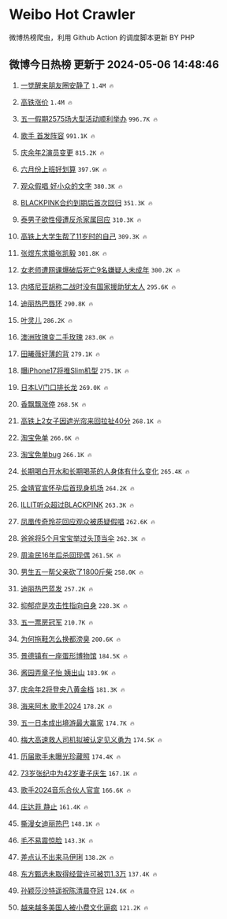 # Weibo Hot Crawler 



微博热榜爬虫，利用 Github Action 的调度脚本更新 BY PHP 


## 微博今日热榜 更新于 2024-05-06 14:48:46 
1. [一觉醒来朋友圈安静了](https://s.weibo.com/weibo?q=%23%E4%B8%80%E8%A7%89%E9%86%92%E6%9D%A5%E6%9C%8B%E5%8F%8B%E5%9C%88%E5%AE%89%E9%9D%99%E4%BA%86%23&t=31&band_rank=1&Refer=top) `1.4M 🔥` 

1. [高铁涨价](https://s.weibo.com/weibo?q=%E9%AB%98%E9%93%81%E6%B6%A8%E4%BB%B7&t=31&band_rank=2&Refer=top) `1.4M 🔥` 

1. [五一假期2575场大型活动顺利举办](https://s.weibo.com/weibo?q=%23%E4%BA%94%E4%B8%80%E5%81%87%E6%9C%9F2575%E5%9C%BA%E5%A4%A7%E5%9E%8B%E6%B4%BB%E5%8A%A8%E9%A1%BA%E5%88%A9%E4%B8%BE%E5%8A%9E%23&t=31&band_rank=3&Refer=top) `996.7K 🔥` 

1. [歌手 首发阵容](https://s.weibo.com/weibo?q=%E6%AD%8C%E6%89%8B%20%E9%A6%96%E5%8F%91%E9%98%B5%E5%AE%B9&t=31&band_rank=4&Refer=top) `991.1K 🔥` 

1. [庆余年2演员变更](https://s.weibo.com/weibo?q=%E5%BA%86%E4%BD%99%E5%B9%B42%E6%BC%94%E5%91%98%E5%8F%98%E6%9B%B4&t=31&band_rank=5&Refer=top) `815.2K 🔥` 

1. [六月份上班好划算](https://s.weibo.com/weibo?q=%23%E5%85%AD%E6%9C%88%E4%BB%BD%E4%B8%8A%E7%8F%AD%E5%A5%BD%E5%88%92%E7%AE%97%23&t=31&band_rank=6&Refer=top) `397.9K 🔥` 

1. [观众假唱 好小众的文字](https://s.weibo.com/weibo?q=%E8%A7%82%E4%BC%97%E5%81%87%E5%94%B1%20%E5%A5%BD%E5%B0%8F%E4%BC%97%E7%9A%84%E6%96%87%E5%AD%97&t=31&band_rank=7&Refer=top) `380.3K 🔥` 

1. [BLACKPINK合约到期后首次回归](https://s.weibo.com/weibo?q=%23BLACKPINK%E5%90%88%E7%BA%A6%E5%88%B0%E6%9C%9F%E5%90%8E%E9%A6%96%E6%AC%A1%E5%9B%9E%E5%BD%92%23&t=31&band_rank=8&Refer=top) `351.3K 🔥` 

1. [泰男子欲性侵遭反杀家属回应](https://s.weibo.com/weibo?q=%23%E6%B3%B0%E7%94%B7%E5%AD%90%E6%AC%B2%E6%80%A7%E4%BE%B5%E9%81%AD%E5%8F%8D%E6%9D%80%E5%AE%B6%E5%B1%9E%E5%9B%9E%E5%BA%94%23&t=31&band_rank=9&Refer=top) `310.3K 🔥` 

1. [高铁上大学生帮了11岁时的自己](https://s.weibo.com/weibo?q=%23%E9%AB%98%E9%93%81%E4%B8%8A%E5%A4%A7%E5%AD%A6%E7%94%9F%E5%B8%AE%E4%BA%8611%E5%B2%81%E6%97%B6%E7%9A%84%E8%87%AA%E5%B7%B1%23&t=31&band_rank=10&Refer=top) `309.3K 🔥` 

1. [张煜东求婚张凯毅](https://s.weibo.com/weibo?q=%E5%BC%A0%E7%85%9C%E4%B8%9C%E6%B1%82%E5%A9%9A%E5%BC%A0%E5%87%AF%E6%AF%85&t=31&band_rank=11&Refer=top) `301.8K 🔥` 

1. [女老师遭网课爆破后死亡9名嫌疑人未成年](https://s.weibo.com/weibo?q=%23%E5%A5%B3%E8%80%81%E5%B8%88%E9%81%AD%E7%BD%91%E8%AF%BE%E7%88%86%E7%A0%B4%E5%90%8E%E6%AD%BB%E4%BA%A19%E5%90%8D%E5%AB%8C%E7%96%91%E4%BA%BA%E6%9C%AA%E6%88%90%E5%B9%B4%23&t=31&band_rank=12&Refer=top) `300.2K 🔥` 

1. [内塔尼亚胡称二战时没有国家援助犹太人](https://s.weibo.com/weibo?q=%23%E5%86%85%E5%A1%94%E5%B0%BC%E4%BA%9A%E8%83%A1%E7%A7%B0%E4%BA%8C%E6%88%98%E6%97%B6%E6%B2%A1%E6%9C%89%E5%9B%BD%E5%AE%B6%E6%8F%B4%E5%8A%A9%E7%8A%B9%E5%A4%AA%E4%BA%BA%23&t=31&band_rank=13&Refer=top) `295.6K 🔥` 

1. [迪丽热巴唇环](https://s.weibo.com/weibo?q=%E8%BF%AA%E4%B8%BD%E7%83%AD%E5%B7%B4%E5%94%87%E7%8E%AF&t=31&band_rank=14&Refer=top) `290.8K 🔥` 

1. [叶灵儿](https://s.weibo.com/weibo?q=%E5%8F%B6%E7%81%B5%E5%84%BF&t=31&band_rank=15&Refer=top) `286.2K 🔥` 

1. [澳洲玫瑰变二手玫瑰](https://s.weibo.com/weibo?q=%E6%BE%B3%E6%B4%B2%E7%8E%AB%E7%91%B0%E5%8F%98%E4%BA%8C%E6%89%8B%E7%8E%AB%E7%91%B0&t=31&band_rank=16&Refer=top) `283.0K 🔥` 

1. [田曦薇好薄的背](https://s.weibo.com/weibo?q=%23%E7%94%B0%E6%9B%A6%E8%96%87%E5%A5%BD%E8%96%84%E7%9A%84%E8%83%8C%23&t=31&band_rank=17&Refer=top) `279.1K 🔥` 

1. [曝iPhone17将推Slim机型](https://s.weibo.com/weibo?q=%23%E6%9B%9DiPhone17%E5%B0%86%E6%8E%A8Slim%E6%9C%BA%E5%9E%8B%23&t=31&band_rank=18&Refer=top) `275.1K 🔥` 

1. [日本LV门口排长龙](https://s.weibo.com/weibo?q=%23%E6%97%A5%E6%9C%ACLV%E9%97%A8%E5%8F%A3%E6%8E%92%E9%95%BF%E9%BE%99%23&t=31&band_rank=19&Refer=top) `269.0K 🔥` 

1. [香飘飘涨停](https://s.weibo.com/weibo?q=%23%E9%A6%99%E9%A3%98%E9%A3%98%E6%B6%A8%E5%81%9C%23&t=31&band_rank=20&Refer=top) `268.5K 🔥` 

1. [高铁上2女子因遮光帘来回拉扯40分](https://s.weibo.com/weibo?q=%23%E9%AB%98%E9%93%81%E4%B8%8A2%E5%A5%B3%E5%AD%90%E5%9B%A0%E9%81%AE%E5%85%89%E5%B8%98%E6%9D%A5%E5%9B%9E%E6%8B%89%E6%89%AF40%E5%88%86%23&t=31&band_rank=21&Refer=top) `268.1K 🔥` 

1. [淘宝免单](https://s.weibo.com/weibo?q=%E6%B7%98%E5%AE%9D%E5%85%8D%E5%8D%95&t=31&band_rank=22&Refer=top) `266.6K 🔥` 

1. [淘宝免单bug](https://s.weibo.com/weibo?q=%23%E6%B7%98%E5%AE%9D%E5%85%8D%E5%8D%95bug%23&t=31&band_rank=23&Refer=top) `266.1K 🔥` 

1. [长期喝白开水和长期喝茶的人身体有什么变化](https://s.weibo.com/weibo?q=%23%E9%95%BF%E6%9C%9F%E5%96%9D%E7%99%BD%E5%BC%80%E6%B0%B4%E5%92%8C%E9%95%BF%E6%9C%9F%E5%96%9D%E8%8C%B6%E7%9A%84%E4%BA%BA%E8%BA%AB%E4%BD%93%E6%9C%89%E4%BB%80%E4%B9%88%E5%8F%98%E5%8C%96%23&t=31&band_rank=24&Refer=top) `265.4K 🔥` 

1. [金靖官宣怀孕后首现身机场](https://s.weibo.com/weibo?q=%23%E9%87%91%E9%9D%96%E5%AE%98%E5%AE%A3%E6%80%80%E5%AD%95%E5%90%8E%E9%A6%96%E7%8E%B0%E8%BA%AB%E6%9C%BA%E5%9C%BA%23&t=31&band_rank=25&Refer=top) `264.2K 🔥` 

1. [ILLIT听众超过BLACKPINK](https://s.weibo.com/weibo?q=%23ILLIT%E5%90%AC%E4%BC%97%E8%B6%85%E8%BF%87BLACKPINK%23&t=31&band_rank=26&Refer=top) `263.3K 🔥` 

1. [凤凰传奇玲花回应观众被质疑假唱](https://s.weibo.com/weibo?q=%23%E5%87%A4%E5%87%B0%E4%BC%A0%E5%A5%87%E7%8E%B2%E8%8A%B1%E5%9B%9E%E5%BA%94%E8%A7%82%E4%BC%97%E8%A2%AB%E8%B4%A8%E7%96%91%E5%81%87%E5%94%B1%23&t=31&band_rank=27&Refer=top) `262.6K 🔥` 

1. [爸爸将5个月宝宝举过头顶当伞](https://s.weibo.com/weibo?q=%23%E7%88%B8%E7%88%B8%E5%B0%865%E4%B8%AA%E6%9C%88%E5%AE%9D%E5%AE%9D%E4%B8%BE%E8%BF%87%E5%A4%B4%E9%A1%B6%E5%BD%93%E4%BC%9E%23&t=31&band_rank=28&Refer=top) `262.3K 🔥` 

1. [周渝民16年后杀回现偶](https://s.weibo.com/weibo?q=%23%E5%91%A8%E6%B8%9D%E6%B0%9116%E5%B9%B4%E5%90%8E%E6%9D%80%E5%9B%9E%E7%8E%B0%E5%81%B6%23&t=31&band_rank=29&Refer=top) `261.5K 🔥` 

1. [男生五一帮父亲砍了1800斤柴](https://s.weibo.com/weibo?q=%23%E7%94%B7%E7%94%9F%E4%BA%94%E4%B8%80%E5%B8%AE%E7%88%B6%E4%BA%B2%E7%A0%8D%E4%BA%861800%E6%96%A4%E6%9F%B4%23&t=31&band_rank=30&Refer=top) `258.0K 🔥` 

1. [迪丽热巴蓝发](https://s.weibo.com/weibo?q=%E8%BF%AA%E4%B8%BD%E7%83%AD%E5%B7%B4%E8%93%9D%E5%8F%91&t=31&band_rank=31&Refer=top) `257.2K 🔥` 

1. [抑郁症是攻击性指向自身](https://s.weibo.com/weibo?q=%E6%8A%91%E9%83%81%E7%97%87%E6%98%AF%E6%94%BB%E5%87%BB%E6%80%A7%E6%8C%87%E5%90%91%E8%87%AA%E8%BA%AB&t=31&band_rank=32&Refer=top) `228.3K 🔥` 

1. [五一票房冠军](https://s.weibo.com/weibo?q=%E4%BA%94%E4%B8%80%E7%A5%A8%E6%88%BF%E5%86%A0%E5%86%9B&t=31&band_rank=33&Refer=top) `210.7K 🔥` 

1. [为何拖鞋怎么换都滂臭](https://s.weibo.com/weibo?q=%23%E4%B8%BA%E4%BD%95%E6%8B%96%E9%9E%8B%E6%80%8E%E4%B9%88%E6%8D%A2%E9%83%BD%E6%BB%82%E8%87%AD%23&t=31&band_rank=34&Refer=top) `200.6K 🔥` 

1. [景德镇有一座蛋形博物馆](https://s.weibo.com/weibo?q=%23%E6%99%AF%E5%BE%B7%E9%95%87%E6%9C%89%E4%B8%80%E5%BA%A7%E8%9B%8B%E5%BD%A2%E5%8D%9A%E7%89%A9%E9%A6%86%23&t=31&band_rank=35&Refer=top) `184.5K 🔥` 

1. [酱园弄章子怡 姨出山](https://s.weibo.com/weibo?q=%E9%85%B1%E5%9B%AD%E5%BC%84%E7%AB%A0%E5%AD%90%E6%80%A1%20%E5%A7%A8%E5%87%BA%E5%B1%B1&t=31&band_rank=36&Refer=top) `183.9K 🔥` 

1. [庆余年2将登央八黄金档](https://s.weibo.com/weibo?q=%23%E5%BA%86%E4%BD%99%E5%B9%B42%E5%B0%86%E7%99%BB%E5%A4%AE%E5%85%AB%E9%BB%84%E9%87%91%E6%A1%A3%23&t=31&band_rank=37&Refer=top) `181.3K 🔥` 

1. [海来阿木 歌手2024](https://s.weibo.com/weibo?q=%E6%B5%B7%E6%9D%A5%E9%98%BF%E6%9C%A8%20%E6%AD%8C%E6%89%8B2024&t=31&band_rank=38&Refer=top) `178.2K 🔥` 

1. [五一日本成出境游最大赢家](https://s.weibo.com/weibo?q=%23%E4%BA%94%E4%B8%80%E6%97%A5%E6%9C%AC%E6%88%90%E5%87%BA%E5%A2%83%E6%B8%B8%E6%9C%80%E5%A4%A7%E8%B5%A2%E5%AE%B6%23&t=31&band_rank=39&Refer=top) `174.7K 🔥` 

1. [梅大高速救人司机拟被认定见义勇为](https://s.weibo.com/weibo?q=%23%E6%A2%85%E5%A4%A7%E9%AB%98%E9%80%9F%E6%95%91%E4%BA%BA%E5%8F%B8%E6%9C%BA%E6%8B%9F%E8%A2%AB%E8%AE%A4%E5%AE%9A%E8%A7%81%E4%B9%89%E5%8B%87%E4%B8%BA%23&t=31&band_rank=40&Refer=top) `174.5K 🔥` 

1. [历届歌手未曝光珍藏照](https://s.weibo.com/weibo?q=%23%E5%8E%86%E5%B1%8A%E6%AD%8C%E6%89%8B%E6%9C%AA%E6%9B%9D%E5%85%89%E7%8F%8D%E8%97%8F%E7%85%A7%23&t=31&band_rank=41&Refer=top) `174.4K 🔥` 

1. [73岁张纪中为42岁妻子庆生](https://s.weibo.com/weibo?q=%2373%E5%B2%81%E5%BC%A0%E7%BA%AA%E4%B8%AD%E4%B8%BA42%E5%B2%81%E5%A6%BB%E5%AD%90%E5%BA%86%E7%94%9F%23&t=31&band_rank=42&Refer=top) `167.1K 🔥` 

1. [歌手2024音乐合伙人官宣](https://s.weibo.com/weibo?q=%23%E6%AD%8C%E6%89%8B2024%E9%9F%B3%E4%B9%90%E5%90%88%E4%BC%99%E4%BA%BA%E5%AE%98%E5%AE%A3%23&t=31&band_rank=43&Refer=top) `166.6K 🔥` 

1. [庄达菲 静止](https://s.weibo.com/weibo?q=%E5%BA%84%E8%BE%BE%E8%8F%B2%20%E9%9D%99%E6%AD%A2&t=31&band_rank=44&Refer=top) `161.4K 🔥` 

1. [撕漫女迪丽热巴](https://s.weibo.com/weibo?q=%23%E6%92%95%E6%BC%AB%E5%A5%B3%E8%BF%AA%E4%B8%BD%E7%83%AD%E5%B7%B4%23&t=31&band_rank=45&Refer=top) `148.1K 🔥` 

1. [毛不易震惊脸](https://s.weibo.com/weibo?q=%23%E6%AF%9B%E4%B8%8D%E6%98%93%E9%9C%87%E6%83%8A%E8%84%B8%23&t=31&band_rank=46&Refer=top) `143.3K 🔥` 

1. [差点认不出来马伊琍](https://s.weibo.com/weibo?q=%23%E5%B7%AE%E7%82%B9%E8%AE%A4%E4%B8%8D%E5%87%BA%E6%9D%A5%E9%A9%AC%E4%BC%8A%E7%90%8D%23&t=31&band_rank=47&Refer=top) `138.2K 🔥` 

1. [东方甄选未取得经营许可被罚1.3万](https://s.weibo.com/weibo?q=%23%E4%B8%9C%E6%96%B9%E7%94%84%E9%80%89%E6%9C%AA%E5%8F%96%E5%BE%97%E7%BB%8F%E8%90%A5%E8%AE%B8%E5%8F%AF%E8%A2%AB%E7%BD%9A1.3%E4%B8%87%23&t=31&band_rank=48&Refer=top) `137.4K 🔥` 

1. [孙颖莎沙特遥祝陈清晨夺冠](https://s.weibo.com/weibo?q=%23%E5%AD%99%E9%A2%96%E8%8E%8E%E6%B2%99%E7%89%B9%E9%81%A5%E7%A5%9D%E9%99%88%E6%B8%85%E6%99%A8%E5%A4%BA%E5%86%A0%23&t=31&band_rank=49&Refer=top) `124.6K 🔥` 

1. [越来越多美国人被小费文化逼疯](https://s.weibo.com/weibo?q=%23%E8%B6%8A%E6%9D%A5%E8%B6%8A%E5%A4%9A%E7%BE%8E%E5%9B%BD%E4%BA%BA%E8%A2%AB%E5%B0%8F%E8%B4%B9%E6%96%87%E5%8C%96%E9%80%BC%E7%96%AF%23&t=31&band_rank=50&Refer=top) `121.2K 🔥` 

